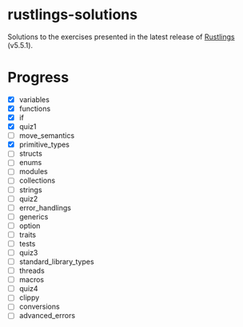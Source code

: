 # rustlings-solutions

Solutions to the exercises presented in the latest release of [Rustlings](https://github.com/rust-lang/rustlings) (v5.5.1).

# Progress

- [x] variables
- [x] functions
- [x] if
- [x] quiz1
- [ ] move_semantics
- [x] primitive_types
- [ ] structs
- [ ] enums
- [ ] modules
- [ ] collections
- [ ] strings
- [ ] quiz2
- [ ] error_handlings
- [ ] generics
- [ ] option
- [ ] traits
- [ ] tests
- [ ] quiz3
- [ ] standard_library_types
- [ ] threads
- [ ] macros
- [ ] quiz4
- [ ] clippy
- [ ] conversions
- [ ] advanced_errors